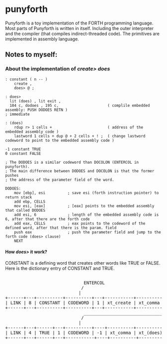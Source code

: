# punyforth

Punyforth is a toy implementation of the FORTH programming language. Most parts of Punyforth is written in itself. Including the outer interpreter and the compiler (that compiles indirect-threaded code). The primitives are implemented in assembly language.

## Notes to myself:

### About the implementation of *create> does*

```forth
: constant ( n -- ) 
    create , 
    does> @ ;
    
: does>
  lit (does) , lit exit ,
  104 c, dodoes , 195 c,                      ( complile embedded assembly: PUSH DODOES RETN )
; immediate

: (does)
    rdup r> 1 cells +                         ( address of the embedded assembly code )
    lastword 1 cells + dup @ + 2 cells + ! ;  ( change lastword codeword to point to the embedded assembly code )

-1 constant TRUE 
0 constant FALSE

```

```assembly
; The DODOES is a similar codeword than DOCOLON (ENTERCOL in punyforth). 
; The main difference between DODOES and DOCOLON is that the former pushes 
; the address of the parameter field of the word.

DODOES:
    mov [ebp], esi          ; save esi (forth instruction pointer) to return stack
    add ebp, CELLS
    mov esi, [eax]          ; [eax] points to the embedded assembly that called DODOES
    add esi, 6              ; length of the embedded assembly code is 6, after that there are the forth code
    add eax, CELLS          ; eax points to the codeword of the defined word, after that there is the param. field
    push eax                ; push the parameter field and jump to the forth code (does> clause) 
    NEXT

```

#### How *does>* it work?

CONSTANT is a defining word that creates other words like TRUE or FALSE. Here is the dictionary entry of CONSTANT and TRUE.

<pre>                        
                              ENTERCOL
                             /
                            |
+------+---+----------+----------+---+-----------+----------+-----------+---------+----------------------+----------+
| LINK | 8 | CONSTANT | CODEWORD | 1 | xt_create | xt_comma | xt_(does) | xt_exit | asm: push dodoes ret | xt_fetch |
+------+---+----------+----------+---+-----------+----------+-----------+---------+----------------------+----------+
                              _______________________________________________________/
                             /
                            |
+------+---+------+---+----------+----+----------+-----------+---------+----------------------+----------+
| LINK | 4 | TRUE | 1 | CODEWORD | -1 | xt_comma | xt_(does) | xt_exit | asm: push dodoes ret | xt_fetch |
+------+---+------+---+-----------+----+----------+-----------+---------+----------------------+----------+

</pre>
